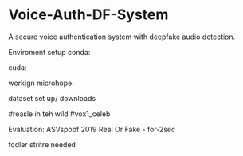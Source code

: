 # Voice-Auth-DF-System

A secure voice authentication system with deepfake audio detection.

Enviroment setup
conda:

cuda:

workign microhope:

dataset set up/ downloads

#reasle in teh wild
#vox1_celeb

Evaluation:
ASVspoof 2019
Real Or Fake - for-2sec

fodler stritre needed
